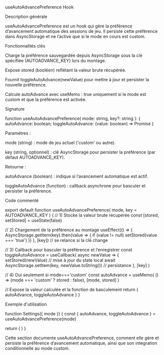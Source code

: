 useAutoAdvancePreference Hook

Description générale

useAutoAdvancePreference est un hook qui gère la préférence d’avancement automatique des sessions de jeu. Il persiste cette préférence dans AsyncStorage et ne l’active que si le mode en cours est custom.

Fonctionnalités clés

Charge la préférence sauvegardée depuis AsyncStorage sous la clé spécifiée (AUTOADVANCE_KEY) lors du montage.

Expose stored (booléen) reflétant la valeur brute récupérée.

Fournit toggleAutoAdvance(newValue) pour mettre à jour et persister la nouvelle préférence.

Calcule autoAdvance avec useMemo : true uniquement si le mode est custom et que la préférence est activée.

Signature

function useAutoAdvancePreference(
  mode: string,
  key?: string
): { autoAdvance: boolean; toggleAutoAdvance: (value: boolean) => Promise<void> }

Paramètres :

mode (string) : mode de jeu actuel ('custom' ou autre).

key (string, optionnel) : clé AsyncStorage pour persister la préférence (par défaut AUTOADVANCE_KEY).

Retourne :

autoAdvance (boolean) : indique si l’avancement automatique est actif.

toggleAutoAdvance (function) : callback asynchrone pour basculer et persister la préférence.

Code commenté

export default function useAutoAdvancePreference(
  mode,
  key = AUTOADVANCE_KEY
) {
  // 1) Stocke la valeur brute récupérée
  const [stored, setStored] = useState(false)

  // 2) Chargement de la préférence au montage
  useEffect(() => {
    AsyncStorage.getItem(key).then(value => {
      if (value != null) setStored(value === 'true')
    })
  }, [key]) // se relance si la clé change

  // 3) Callback pour basculer la préférence et l’enregistrer
  const toggleAutoAdvance = useCallback(
    async newValue => {
      setStored(newValue) // mise à jour du state local
      await AsyncStorage.setItem(key, newValue.toString()) // persistance
    },
    [key]
  )

  // 4) Oui seulement si mode==='custom'
  const autoAdvance = useMemo(
    () => (mode === 'custom' ? stored : false),
    [mode, stored]
  )

  // Expose la valeur calculée et la fonction de basculement
  return { autoAdvance, toggleAutoAdvance }
}

Exemple d'utilisation

function Settings({ mode }) {
  const { autoAdvance, toggleAutoAdvance } = useAutoAdvancePreference(mode)

  return (
    <Switch
      value={autoAdvance}
      onValueChange={toggleAutoAdvance}
    />
  )
}

Cette section documente useAutoAdvancePreference, comment elle gère et persiste la préférence d’avancement automatique, ainsi que son integration conditionnelle au mode custom.